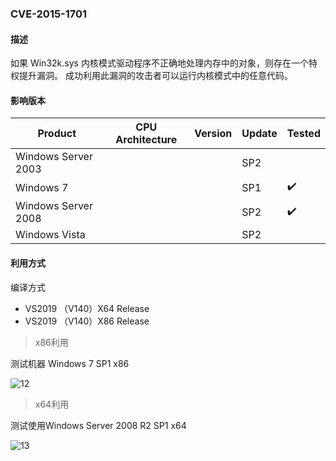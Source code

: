 ### CVE-2015-1701

#### 描述

如果 Win32k.sys 内核模式驱动程序不正确地处理内存中的对象，则存在一个特权提升漏洞。 成功利用此漏洞的攻击者可以运行内核模式中的任意代码。

#### 影响版本

| Product             | CPU Architecture | Version | Update | Tested             |
| ------------------- | ---------------- | ------- | ------ | ------------------ |
| Windows Server 2003 |                  |         | SP2    |                    |
| Windows 7           |                  |         | SP1    | :heavy_check_mark: |
| Windows Server 2008 |                  |         | SP2    | :heavy_check_mark: |
| Windows Vista       |                  |         | SP2    |                    |

#### 利用方式

编译方式

- VS2019 （V140）X64 Release
- VS2019 （V140）X86 Release

> x86利用

测试机器 Windows 7 SP1 x86

![12](https://github.com/Ascotbe/Random-img/blob/master/WindowsKernelExploits/CVE-2015-1701_win7_x86.gif?raw=true)

> x64利用

测试使用Windows Server 2008 R2 SP1 x64

![13](https://github.com/Ascotbe/Random-img/blob/master/WindowsKernelExploits/CVE-2015-1701_win2008_x64.gif?raw=true)